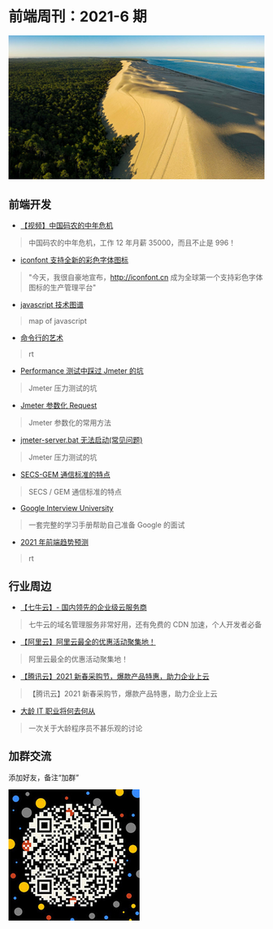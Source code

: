 # 前端周刊：2021-6 期

[![](/img/bing/20210604.jpg?imageMogr2/thumbnail/960x)](https://cn.bing.com/search?q=皮拉沙丘)

## 前端开发

- [【视频】中国码农的中年危机](https://www.bilibili.com/video/BV1Tg4y1q7wQ)

> 中国码农的中年危机，工作 12 年月薪 35000，而且不止是 996！

- [iconfont 支持全新的彩色字体图标](https://zhuanlan.zhihu.com/p/377136770)

> "今天，我很自豪地宣布，http://iconfont.cn 成为全球第一个支持彩色字体图标的生产管理平台"

- [javascript 技术图谱](https://github.com/mechaniac/Map-of-Javascript)

> map of javascript

- [命令行的艺术](https://github.com/jlevy/the-art-of-command-line/blob/master/README-zh.md)

> rt

- [Performance 测试中踩过 Jmeter 的坑](https://www.cnblogs.com/vv00cc/p/7902694.html)

> Jmeter 压力测试的坑

- [Jmeter 参数化 Request](https://www.cnblogs.com/vv00cc/p/7902688.html)

> Jmeter 参数化的常用方法

- [ jmeter-server.bat 无法启动(常见问题)](https://www.cnblogs.com/TD1900/p/12058934.html)

> Jmeter 压力测试的坑

- [SECS-GEM 通信标准的特点](https://blog.csdn.net/u014211527/article/details/103251425)

> SECS / GEM 通信标准的特点

- [Google Interview University](https://github.com/kevingo/coding-interview-university-zh-tw/blob/master/translations/README-cn.md)

> 一套完整的学习手册帮助自己准备 Google 的面试

- [2021 年前端趋势预测](https://fed.taobao.org/blog/taofed/do71ct/tfeye7/?spm=frontend-weekly.com)

> rt

## 行业周边

- [【七牛云】- 国内领先的企业级云服务商](https://marketing.qiniu.com/cps/redirect?redirect_id=4&cps_key=1hfwb75ib2jbm)

> 七牛云的域名管理服务非常好用，还有免费的 CDN 加速，个人开发者必备

- [【阿里云】阿里云最全的优惠活动聚集地！](https://www.aliyun.com/activity?source=5176.11533457&userCode=y31qmczl)

> 阿里云最全的优惠活动聚集地！

- [【腾讯云】2021 新春采购节，爆款产品特惠，助力企业上云](https://curl.qcloud.com/6TLg1x6p)

> 【腾讯云】2021 新春采购节，爆款产品特惠，助力企业上云

- [大龄 IT 职业将何去何从](https://www.yuque.com/5000tl/tl/ig6pai)

> 一次关于大龄程序员不甚乐观的讨论

## 加群交流

添加好友，备注“加群”

![refned_x](/img/a/refined-x.jpg)
